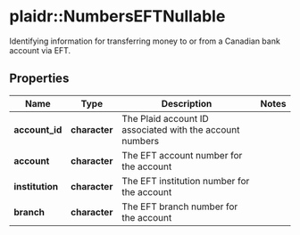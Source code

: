 # plaidr::NumbersEFTNullable

Identifying information for transferring money to or from a Canadian bank account via EFT.

## Properties
Name | Type | Description | Notes
------------ | ------------- | ------------- | -------------
**account_id** | **character** | The Plaid account ID associated with the account numbers | 
**account** | **character** | The EFT account number for the account | 
**institution** | **character** | The EFT institution number for the account | 
**branch** | **character** | The EFT branch number for the account | 


